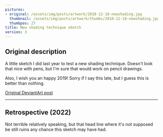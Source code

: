 ```yaml
---
pictures:
- original: /assets/img/posts/artwork/2018-12-18-newshading.jpg
  thumbnail: /assets/img/posts/artwork/thumbs/2018-12-18-newshading.jpg
  thumbpos: 27
title: New shading technique sketch
version: 3
---
```

## Original description
A little sketch I did last year to test a new shading technique. Doesn't look that nice with pens, but I'm sure that would work on pencil drawings.

Also, I wish you an happy 2019! Sorry if I say this late, but I guess this is better than nothing.

[Original DeviantArt post](https://www.deviantart.com/phantomdoom741/art/New-shading-technique-sketch-779862315)

---

## Retrospective (2022)
Not terrible relatively speaking, but that head line where it's not supposed be still ruins any chance this sketch may have had.
